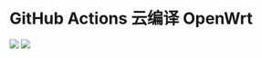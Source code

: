 # GitHub Actions 云编译 OpenWrt
![](https://github.com/github-xihe/Action-Openwrt/workflows/OpenWrt-x64/badge.svg)
![](https://github.com/github-xihe/Action-Openwrt/workflows/OpenWrt-N1/badge.svg)
